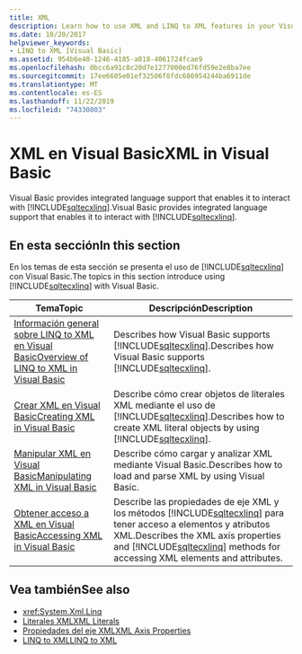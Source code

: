 ```yaml
---
title: XML
description: Learn how to use XML and LINQ to XML features in your Visual Basic code.
ms.date: 10/20/2017
helpviewer_keywords:
- LINQ to XML [Visual Basic]
ms.assetid: 954b6e40-1246-4185-a018-4061724fcae9
ms.openlocfilehash: 0bcc6a91c8c20d7e1277000ed76fd59e2e8ba7ee
ms.sourcegitcommit: 17ee6605e01ef32506f8fdc686954244ba6911de
ms.translationtype: MT
ms.contentlocale: es-ES
ms.lasthandoff: 11/22/2019
ms.locfileid: "74330803"
---
```

# <a name="xml-in-visual-basic"></a><span data-ttu-id="7ec7b-103">XML en Visual Basic</span><span class="sxs-lookup"><span data-stu-id="7ec7b-103">XML in Visual Basic</span></span>

<span data-ttu-id="7ec7b-104">Visual Basic provides integrated language support that enables it to interact with [!INCLUDE[sqltecxlinq](~/includes/sqltecxlinq-md.md)].</span><span class="sxs-lookup"><span data-stu-id="7ec7b-104">Visual Basic provides integrated language support that enables it to interact with [!INCLUDE[sqltecxlinq](~/includes/sqltecxlinq-md.md)].</span></span>  
  
## <a name="in-this-section"></a><span data-ttu-id="7ec7b-105">En esta sección</span><span class="sxs-lookup"><span data-stu-id="7ec7b-105">In this section</span></span>  

 <span data-ttu-id="7ec7b-106">En los temas de esta sección se presenta el uso de [!INCLUDE[sqltecxlinq](~/includes/sqltecxlinq-md.md)] con Visual Basic.</span><span class="sxs-lookup"><span data-stu-id="7ec7b-106">The topics in this section introduce using [!INCLUDE[sqltecxlinq](~/includes/sqltecxlinq-md.md)] with Visual Basic.</span></span>  
  
|<span data-ttu-id="7ec7b-107">Tema</span><span class="sxs-lookup"><span data-stu-id="7ec7b-107">Topic</span></span>|<span data-ttu-id="7ec7b-108">Descripción</span><span class="sxs-lookup"><span data-stu-id="7ec7b-108">Description</span></span>|  
|-----------|-----------------|  
|[<span data-ttu-id="7ec7b-109">Información general sobre LINQ to XML en Visual Basic</span><span class="sxs-lookup"><span data-stu-id="7ec7b-109">Overview of LINQ to XML in Visual Basic</span></span>](../../../../visual-basic/programming-guide/language-features/xml/overview-of-linq-to-xml.md)|<span data-ttu-id="7ec7b-110">Describes how Visual Basic supports [!INCLUDE[sqltecxlinq](~/includes/sqltecxlinq-md.md)].</span><span class="sxs-lookup"><span data-stu-id="7ec7b-110">Describes how Visual Basic supports [!INCLUDE[sqltecxlinq](~/includes/sqltecxlinq-md.md)].</span></span>|  
|[<span data-ttu-id="7ec7b-111">Crear XML en Visual Basic</span><span class="sxs-lookup"><span data-stu-id="7ec7b-111">Creating XML in Visual Basic</span></span>](../../../../visual-basic/programming-guide/language-features/xml/creating-xml.md)|<span data-ttu-id="7ec7b-112">Describe cómo crear objetos de literales XML mediante el uso de [!INCLUDE[sqltecxlinq](~/includes/sqltecxlinq-md.md)].</span><span class="sxs-lookup"><span data-stu-id="7ec7b-112">Describes how to create XML literal objects by using [!INCLUDE[sqltecxlinq](~/includes/sqltecxlinq-md.md)].</span></span>|  
|[<span data-ttu-id="7ec7b-113">Manipular XML en Visual Basic</span><span class="sxs-lookup"><span data-stu-id="7ec7b-113">Manipulating XML in Visual Basic</span></span>](../../../../visual-basic/programming-guide/language-features/xml/manipulating-xml.md)|<span data-ttu-id="7ec7b-114">Describe cómo cargar y analizar XML mediante Visual Basic.</span><span class="sxs-lookup"><span data-stu-id="7ec7b-114">Describes how to load and parse XML by using Visual Basic.</span></span>|  
|[<span data-ttu-id="7ec7b-115">Obtener acceso a XML en Visual Basic</span><span class="sxs-lookup"><span data-stu-id="7ec7b-115">Accessing XML in Visual Basic</span></span>](../../../../visual-basic/programming-guide/language-features/xml/accessing-xml.md)|<span data-ttu-id="7ec7b-116">Describe las propiedades de eje XML y los métodos [!INCLUDE[sqltecxlinq](~/includes/sqltecxlinq-md.md)] para tener acceso a elementos y atributos XML.</span><span class="sxs-lookup"><span data-stu-id="7ec7b-116">Describes the XML axis properties and [!INCLUDE[sqltecxlinq](~/includes/sqltecxlinq-md.md)] methods for accessing XML elements and attributes.</span></span>|  
  
## <a name="see-also"></a><span data-ttu-id="7ec7b-117">Vea también</span><span class="sxs-lookup"><span data-stu-id="7ec7b-117">See also</span></span>

- <xref:System.Xml.Linq>
- [<span data-ttu-id="7ec7b-118">Literales XML</span><span class="sxs-lookup"><span data-stu-id="7ec7b-118">XML Literals</span></span>](../../../../visual-basic/language-reference/xml-literals/index.md)
- [<span data-ttu-id="7ec7b-119">Propiedades del eje XML</span><span class="sxs-lookup"><span data-stu-id="7ec7b-119">XML Axis Properties</span></span>](../../../../visual-basic/language-reference/xml-axis/index.md)
- [<span data-ttu-id="7ec7b-120">LINQ to XML</span><span class="sxs-lookup"><span data-stu-id="7ec7b-120">LINQ to XML</span></span>](../../../../visual-basic/programming-guide/concepts/linq/linq-to-xml.md)
